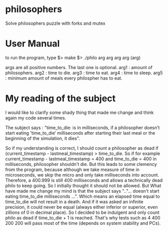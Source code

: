 # philosophers
Solve philosophers puzzle with forks and mutex


# User Manual
to run the program, type
$> make
$> ./philo arg arg arg arg (arg)

args are all positive numbers. The last one is optional.
arg1 : amount of philosophers.
arg2 : time to die.
arg3 : time to eat.
arg4 : time to sleep.
arg5 : minimum amount of meals every philospher has to eat.

# My reading of the subject
I would like to clarify some shady thing that made me change and think again my code several times.

The subject says :
"time_to_die: is in milliseconds, if a philosopher doesn’t start eating ’time_to_die’ milliseconds after starting their last meal or the beginning of the simulation, it dies".

So if my understanding is correct, I should count a philosopher as dead if (current_timestamp - lastmeal_timestamp) > time_to_die.
So if for example current_timestamp - lastmeal_timestamp = 400 and time_to_die = 400 in milliseconds, philosopher shouldn't die.
But this leads to some clemency from the program, because although we take measure of time in microseconds, we skip the micro and only take milliseconds into account.
Therefore, a 400.999 is still 400 milliseconds and allows a technically dead philo to keep going.
So I initially thought it should not be allowed.
But What have made me change my mind is that the subject says ".."... doesn't start eating time_to_die milliseconds ...". Which means an elapsed time equal to time_to_die will not result in a death.
And if it was asked an infinite precision, it could never be equal (always either inferior or superior, even zillions of 0 in decimal place).
So I decided to be indulgent and only count philo as dead if time_to_die + 1 is reached.
That's why tests such as 4 400 200 200 will pass most of the time (depends on system stability and PCs).